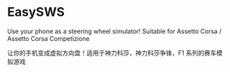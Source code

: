 # EasySWS

Use your phone as a steering wheel simulator! Suitable for Assetto Corsa / Assetto Corsa Competizione

让你的手机变成虚拟方向盘！适用于神力科莎，神力科莎争锋，F1 系列的赛车模拟游戏

